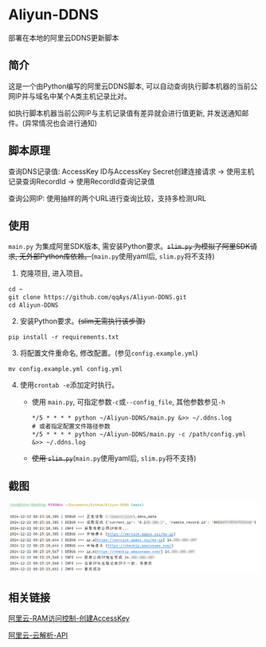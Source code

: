# Aliyun-DDNS

部署在本地的阿里云DDNS更新脚本

## 简介

这是一个由Python编写的阿里云DDNS脚本, 可以自动查询执行脚本机器的当前公网IP并与域名中某个A类主机记录比对。

如执行脚本机器当前公网IP与主机记录值有差异就会进行值更新, 并发送通知邮件。(异常情况也会进行通知)

## 脚本原理

查询DNS记录值: AccessKey ID与AccessKey Secret创建连接请求 -> 使用主机记录查询RecordId -> 使用RecordId查询记录值

查询公网IP: 使用抽样的两个URL进行查询比较，支持多检测URL

## 使用

`main.py` 为集成阿里SDK版本, 需安装Python要求。~~`slim.py` 为模拟了阿里SDK请求, 无外部Python库依赖。~~(`main.py`使用yaml后, `slim.py`将不支持)

1. 克隆项目, 进入项目。

```shell
cd ~
git clone https://github.com/qqAys/Aliyun-DDNS.git
cd Aliyun-DDNS
```

2. 安装Python要求。~~(slim无需执行该步骤)~~

```shell
pip install -r requirements.txt
```

3. 将配置文件重命名, 修改配置。(参见`config.example.yml`)

```shell
mv config.example.yml config.yml
```

4. 使用`crontab -e`添加定时执行。

   - 使用 `main.py`, 可指定参数`-c`或`--config_file`, 其他参数参见`-h`
   
       ```shell
       */5 * * * * python ~/Aliyun-DDNS/main.py &>> ~/.ddns.log
       # 或者指定配置文件路径参数
       */5 * * * * python ~/Aliyun-DDNS/main.py -c /path/config.yml &>> ~/.ddns.log
       ```

   - ~~使用 `slim.py`~~(`main.py`使用yaml后, `slim.py`将不支持)

## 截图

![ddns.log](./img/Snipaste_2024-12-22_00-48-48.png)

## 相关链接

[阿里云-RAM访问控制-创建AccessKey](https://ram.console.aliyun.com/manage/ak)

[阿里云-云解析-API](https://next.api.aliyun.com/api/Alidns/2015-01-09)
